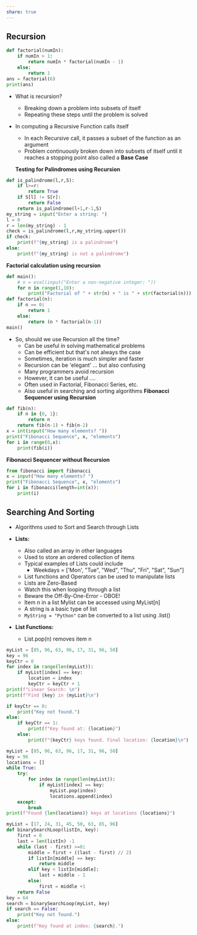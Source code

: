 ```yaml
---
share: true  
---
```


## Recursion

```python
def factorial(numIn):
	if numIn > 1:
		return numIn * factorial(numIn - 1)
	else:
		return 1
ans = factorial(6)
print(ans)
```
- What is recursion?
  - Breaking down a problem into subsets of itself
  - Repeating these steps until the problem is solved
- In computing a Recursive Function calls itself
  - In each Recursive call, it passes a subset of the function as an argument
  - Problem continuously broken down into subsets of itself until it reaches a stopping point also called a **Base Case**
  
  **Testing for Palindromes using Recursion**
```python
def is_palindrome(l,r,S):
	if l>=r:
		return True
	if S[l] != S[r]:
		return False
	return is_palindrome(l+1,r-1,S)
my_string = input("Enter a string: ")
l = 0
r = len(my_string) - 1
check = is_palindrome(l,r,my_string.upper())
if check:
	print(f"{my_string} is a palindrome")
else:
	print(f"{my_string} is not a palindrome")
```
**Factorial calculation using recursion**
```python
def main():
	# n = eval(input("Enter a non-negative integer: "))
	for n in range(1,10):
		print("Factorial of " + str(n) + " is " + str(factorial(n)))
def factorial(n):
	if n == 0:
		return 1
	else:
		return (n * factorial(n-1))
main()
```
- So, should we use Recursion all the time?
  - Can be useful in solving mathematical problems
  - Can be efficient but that's not always the case
  - Sometimes, iteration is much simpler and faster
  - Recursion can be 'elegant' ... but also confusing
  - Many programmers avoid recursion
  - However, it can be useful ....
  - Often used in Factorial, Fibonacci Series, etc.
  - Also useful in searching and sorting algorithms
**Fibonacci Sequencer using Recursion**
```python
def fib(n):
	if n in {0, 1}:
		return n
	return fib(n-1) + fib(n-2)
x = int(input("How many elements? "))
print("Fibonacci Sequence", x, "elements")
for i in range(0,x):
	print(fib(i))
```

**Fibonacci Sequencer without Recursion**
```python
from fibonacci import fibonacci
x = input("How many elements? ")
print("Fibonacci Sequence", x, "elements")
for i in fibonacci(length=int(x)):
	print(i)
```

## Searching And Sorting
- Algorithms used to Sort and Search through Lists
- **Lists:**
  - Also called an array in other languages
  - Used to store an ordered collection of items
  - Typical examples of Lists could include
    - Weekdays = \['Mon', "Tue", "Wed", "Thu", "Fri", "Sat", "Sun"\]
  - List functions and Operators can be used to manipulate lists
  - Lists are Zero-Based
  - Watch this when looping through a list
  - Beware the Off-By-One-Error - OBOE!
  - Item n in a list Mylist can be accessed using MyList\[n\]
  - A string is a basic type of list
  - `MyString = "Python"` can be converted to a list using .list()

- **List Functions:**
  - List.pop(n) removes item n
```python
myList = [85, 96, 63, 96, 17, 31, 96, 50]
key = 96
keyCtr = 0
for index in range(len(myList)):
	if myList[index] == key:
		location = index
		keyCtr = keyCtr + 1
print(f"Linear Search: \n")
print(f"Find {key} in {myList}\n")

if keyCtr == 0:
	print("Key not found.")
else:
	if keyCtr == 1:
		print(f"Key found at: {location}")
	else:
		print(f"{keyCtr} keys found. Final location: {location}\n")

```
```python
myList = [85, 96, 63, 96, 17, 31, 96, 50]
key = 96
locations = []
while True:
	try:
		for index in range(len(myList)):
			if myList[index] == key:
				myList.pop(index)
				locations.append(index)
	except:
		break
print(f"Found {len(locations)} keys at locations {locations}")

```

```python
myList = [17, 24, 31, 45, 50, 63, 85, 96]
def binarySearchLoop(listIn, key):
	first = 0
	last = len(listIn) -1
	while (last - first) >=0:
		middle = first + ((last - first) // 2)
		if listIn[middle] == key:
			return middle
		elif key < listIn[middle]:
			last = middle - 1
		else:
			first = middle +1
	return False
key = 64
search = binarySearchLoop(myList, key)
if search == False:
	print("Key not found.")
else:
	print(f"Key found at index: {search}.")
```

